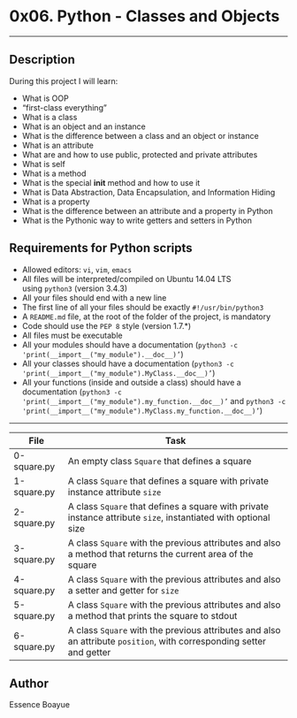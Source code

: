 # 0x06. Python - Classes and Objects
---
## Description

During this project I will learn:
- What is OOP
- “first-class everything”
- What is a class
- What is an object and an instance
- What is the difference between a class and an object or instance
- What is an attribute
- What are and how to use public, protected and private attributes
- What is self
- What is a method
- What is the special __init__ method and how to use it
- What is Data Abstraction, Data Encapsulation, and Information Hiding
- What is a property
- What is the difference between an attribute and a property in Python
- What is the Pythonic way to write getters and setters in Python

## Requirements for Python scripts

- Allowed editors: `vi`, `vim`, `emacs`
- All files will be interpreted/compiled on Ubuntu 14.04 LTS using `python3` (version 3.4.3)
- All your files should end with a new line
- The first line of all your files should be exactly `#!/usr/bin/python3`
- A `README.md` file, at the root of the folder of the project, is mandatory
- Code should use the `PEP 8` style (version 1.7.*)
- All files must be executable
- All your modules should have a documentation (`python3 -c 'print(__import__("my_module").__doc__)’`)
- All your classes should have a documentation (`python3 -c 'print(__import__("my_module").MyClass.__doc__)’`)
- All your functions (inside and outside a class) should have a documentation (`python3 -c 'print(__import__("my_module").my_function.__doc__)’` and `python3 -c 'print(__import__("my_module").MyClass.my_function.__doc__)’`)


---
File|Task
---|---
0-square.py| An empty class `Square` that defines a square
1-square.py| A class `Square` that defines a square with private instance attribute `size`
2-square.py | A class `Square` that defines a square with private instance attribute `size`, instantiated with optional size
3-square.py | A class `Square` with the previous attributes and also a method that returns the current area of the square
4-square.py | A class `Square` with the previous attributes and also a setter and getter for `size`
5-square.py | A class `Square` with the previous attributes and also a method that prints the square to stdout
6-square.py | A class `Square` with the previous attributes and also an attribute `position`, with corresponding setter and getter

## Author
Essence Boayue